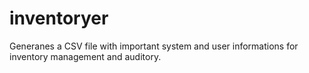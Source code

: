 # inventoryer
Generanes a CSV file with important system and user informations for inventory management and auditory.
